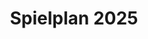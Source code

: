 ---
title: "Spielplan 2025"
year: 2025
layout: "spielplan"
draft: false
concerts:
  - title: "Chaos und Paukenschlag"
    date: "2025-05-10"
    time: "19:00"
    artists: 
      - "Jihyun Cecilia Lee, Sopran"
      - "Alejandro Marco-Buhrmester, Bariton"
      - "Leitung: Michael Forster"
    program:
      - "J. Haydn: Einleitung zur 'Schöpfung', Arien und Duette der Klassik"
      - "J. Haydn: Sinfonie G-Dur Nr. 94 mit dem Paukenschlag"
    ticket_url: "https://www.muenchenticket.de/event/schaeftlarner-konzerte-2025-31548/428281/"
    
  - title: "Sternzeichen: Klarinette!"
    date: "2025-06-28"
    time: "19:00"
    artists:
      - "Harald Harrer, Klarinette"
      - "Andreas Schablas, Bassetthorn"
      - "Leitung: Michael Forster"
    program:
      - "J. Ch. Bach: Sinfonia in g-Moll, op. 6 Nr. 6"
      - "F. Mendelssohn Bartholdy: Zwei Konzertstücke für Klarinette, Bassetthorn und Orchester"
      - "F. Schubert: 3. Sinfonie D-Dur"
    ticket_url: "https://www.muenchenticket.de/event/schaeftlarner-konzerte-2025-31548/428359/"
    
  - title: "Blechsommerklänge"
    date: "2025-07-19"
    time: "19:00"
    artists:
      - "wes10brass, Blech aus dem Westen"
      - "Leitung: Michael Forster"
    program:
      - "Von GAbrieli bis JazZ"
      - "Ein vergnügter Streifzug durch die letzten Jahrhunderte"
    ticket_url: "https://www.muenchenticket.de/event/schaeftlarner-konzerte-2025-31548/428360/"
    
  - title: "HarfenZeitZeichen und Kuckuck"
    date: "2025-09-20"
    time: "19:00"
    artists:
      - "Gaël Gandino, Harfe"
      - "Leitung: Michael Forster"
    program:
      - "O. Respighi: 'Die Vögel'"
      - "K. D. von Dittersdorf: Harfenkonzert A-Dur"
      - "J. Haydn: Sinfonie D-Dur Nr.101, 'Die Uhr'"
    ticket_url: "https://www.muenchenticket.de/event/schaeftlarner-konzerte-2025-31548/428361/"
    
  - title: "Dreierlei vom Herbst: Pärts Trauer, Haydns Cello und Schuberts Drama"
    date: "2025-10-11"
    time: "19:00"
    artists:
      - "Emanuel Graf, Violoncello"
      - "Leitung: Michael Forster"
    program:
      - "A. Pärt: Cantus in Memoriam Benjamin Britten"
      - "J. Haydn: Konzert für Violoncello C-Dur, Hob VIIb:1"
      - "F. Schubert: Sinfonie in c-Moll Nr.4, 'Tragische'"
    ticket_url: "https://www.muenchenticket.de/event/schaeftlarner-konzerte-2025-31548/428362/"
    
  - title: "Test"
    date: "2025-12-24"
    time: "19:00"
    artists:
      - "Test Künstler"
      - "Leitung: Michael Forster"
    program:
      - "Test Programm"
    ticket_url: "https://www.muenchenticket.de/"
---